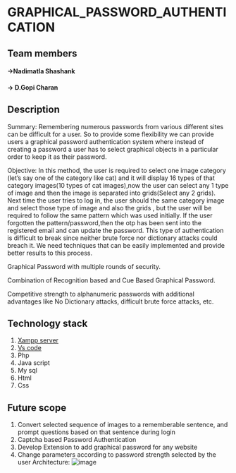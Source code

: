 # GRAPHICAL_PASSWORD_AUTHENTICATION
## Team members
#### ->Nadimatla Shashank
#### -> D.Gopi Charan
## Description
Summary: Remembering numerous passwords from various different sites can be difficult for a user. So to provide some flexibility we can provide users a graphical password authentication system where instead of creating a password a user has to select graphical objects in a particular order to keep it as their password.


Objective: In this method, the user is required to select one image category (let’s say one of the category like cat) and it will display 16 types of that category images(10 types of cat images),now the user can select any 1 type of image and then the image is separated into grids(Select any 2 grids). Next time the user tries to log in, the user should the same category image and select those type of image and also the grids , but the user will be required to follow the same pattern which was used initially. If the user forgotten the pattern/password,then the otp has been sent into the registered email and can update the password. This type of authentication is difficult to break since neither brute force nor dictionary attacks could breach it. We need techniques that can be easily implemented and provide better results to this process.


  Graphical Password with multiple rounds of security.
  
  Combination of Recognition based and Cue Based Graphical Password.
  
  Competitive strength to alphanumeric passwords with additional advantages like No Dictionary attacks, difficult brute force 
  attacks, etc.

  ## Technology stack
  1. [Xampp server](https://www.apachefriends.org/download.html)
  2. [Vs code](https://code.visualstudio.com/download)
  3. Php
  4. Java script
  5. My sql
  6. Html
  7. Css
    
  ## Future scope
  1. Convert selected sequence of images to a rememberable sentence, and prompt questions based on that sentence during login
  2. Captcha based Password Authentication
  3. Develop Extension to add graphical password for any website
  4. Change parameters according to password strength selected by the user 
Architecture:
![image](https://github.com/shashu278/Graphical_Password_Authentication/assets/103124730/62980824-74e8-4286-a3b6-879941c29a43)
